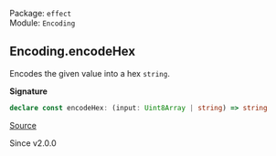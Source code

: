 Package: `effect`<br />
Module: `Encoding`<br />

## Encoding.encodeHex

Encodes the given value into a hex `string`.

**Signature**

```ts
declare const encodeHex: (input: Uint8Array | string) => string
```

[Source](https://github.com/Effect-TS/effect/tree/main/packages/effect/src/Encoding.ts#L72)

Since v2.0.0